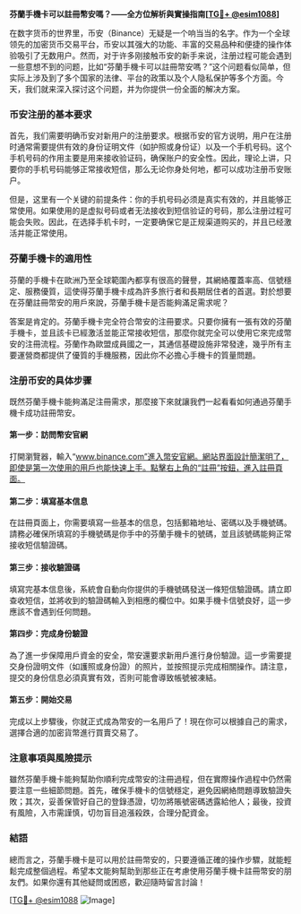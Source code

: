 **芬蘭手機卡可以註冊幣安嗎？——全方位解析與實操指南[[TG💪+ @esim1088](https://t.me/s/esim1088)]**

在数字货币的世界里，币安（Binance）无疑是一个响当当的名字。作为一个全球领先的加密货币交易平台，币安以其强大的功能、丰富的交易品种和便捷的操作体验吸引了无数用户。然而，对于许多刚接触币安的新手来说，注册过程可能会遇到一些意想不到的问题，比如“芬蘭手機卡可以註冊幣安嗎？”这个问题看似简单，但实际上涉及到了多个国家的法律、平台的政策以及个人隐私保护等多个方面。今天，我们就来深入探讨这个问题，并为你提供一份全面的解决方案。

### 币安注册的基本要求

首先，我们需要明确币安对新用户的注册要求。根据币安的官方说明，用户在注册时通常需要提供有效的身份证明文件（如护照或身份证）以及一个手机号码。这个手机号码的作用主要是用来接收验证码，确保账户的安全性。因此，理论上讲，只要你的手机号码能够正常接收短信，那么无论你身处何地，都可以成功注册币安账户。

但是，这里有一个关键的前提条件：你的手机号码必须是真实有效的，并且能够正常使用。如果使用的是虚拟号码或者无法接收到短信验证的号码，那么注册过程可能会失败。因此，在选择手机卡时，一定要确保它是正规渠道购买的，并且已经激活并能正常使用。

### 芬蘭手機卡的適用性

芬蘭的手機卡在歐洲乃至全球範圍內都享有很高的聲譽，其網絡覆蓋率高、信號穩定、服務優質，這使得芬蘭手機卡成為許多旅行者和長期居住者的首選。對於想要在芬蘭註冊幣安的用戶來說，芬蘭手機卡是否能夠滿足需求呢？

答案是肯定的。芬蘭手機卡完全符合幣安的注冊要求。只要你擁有一張有效的芬蘭手機卡，並且該卡已經激活並能正常接收短信，那麼你就完全可以使用它來完成幣安的注冊流程。芬蘭作為歐盟成員國之一，其通信基礎設施非常發達，幾乎所有主要運營商都提供了優質的手機服務，因此你不必擔心手機卡的質量問題。

### 注册币安的具体步骤

既然芬蘭手機卡能夠滿足注冊需求，那麼接下來就讓我們一起看看如何通過芬蘭手機卡成功註冊幣安。

#### 第一步：訪問幣安官網

打開瀏覽器，輸入“www.binance.com”進入幣安官網。網站界面設計簡潔明了，即使是第一次使用的用戶也能快速上手。點擊右上角的“註冊”按鈕，進入註冊頁面。

#### 第二步：填寫基本信息

在註冊頁面上，你需要填寫一些基本的信息，包括郵箱地址、密碼以及手機號碼。請務必確保所填寫的手機號碼是你手中的芬蘭手機卡的號碼，並且該號碼能夠正常接收短信驗證碼。

#### 第三步：接收驗證碼

填寫完基本信息後，系統會自動向你提供的手機號碼發送一條短信驗證碼。請立即查收短信，並將收到的驗證碼輸入到相應的欄位中。如果手機卡信號良好，這一步應該不會遇到任何問題。

#### 第四步：完成身份驗證

為了進一步保障用戶資金的安全，幣安還要求新用戶進行身份驗證。這一步需要提交身份證明文件（如護照或身份證）的照片，並按照提示完成相關操作。請注意，提交的身份信息必須真實有效，否則可能會導致帳號被凍結。

#### 第五步：開始交易

完成以上步驟後，你就正式成為幣安的一名用戶了！現在你可以根據自己的需求，選擇合適的加密貨幣進行買賣交易了。

### 注意事項與風險提示

雖然芬蘭手機卡能夠幫助你順利完成幣安的注冊過程，但在實際操作過程中仍然需要注意一些細節問題。首先，確保手機卡的信號穩定，避免因網絡問題導致驗證失敗；其次，妥善保管好自己的登錄憑證，切勿將賬號密碼透露給他人；最後，投資有風險，入市需謹慎，切勿盲目追漲殺跌，合理分配資金。

### 結語

總而言之，芬蘭手機卡是可以用於註冊幣安的，只要遵循正確的操作步驟，就能輕鬆完成整個過程。希望本文能夠幫助到那些正在考慮使用芬蘭手機卡註冊幣安的朋友們。如果你還有其他疑問或困惑，歡迎隨時留言討論！

[[TG💪+ @esim1088](https://t.me/s/esim1088) ![Image](https://i.postimg.cc/4NQfJmqS/Snipaste-2025-05-13-00-14-12.png)]